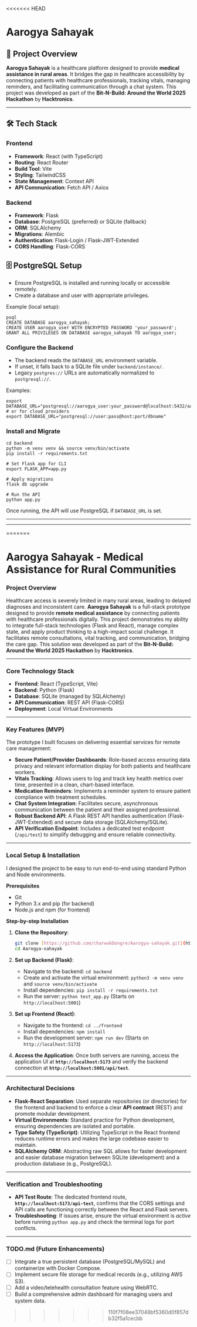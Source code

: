 <<<<<<< HEAD
# Aarogya Sahayak

## 🚀 Project Overview
**Aarogya Sahayak** is a healthcare platform designed to provide **medical assistance in rural areas**. It bridges the gap in healthcare accessibility by connecting patients with healthcare professionals, tracking vitals, managing reminders, and facilitating communication through a chat system. This project was developed as part of the **Bit-N-Build: Around the World 2025 Hackathon** by **Hacktronics**.

---

## 🛠️ Tech Stack
### **Frontend**
- **Framework**: React (with TypeScript)
- **Routing**: React Router
- **Build Tool**: Vite
- **Styling**: TailwindCSS
- **State Management**: Context API
- **API Communication**: Fetch API / Axios

### **Backend**
- **Framework**: Flask
- **Database**: PostgreSQL (preferred) or SQLite (fallback)
- **ORM**: SQLAlchemy
- **Migrations**: Alembic
- **Authentication**: Flask-Login / Flask-JWT-Extended
- **CORS Handling**: Flask-CORS

## 🗄️ PostgreSQL Setup
- Ensure PostgreSQL is installed and running locally or accessible remotely.
- Create a database and user with appropriate privileges.

Example (local setup):

```
psql
CREATE DATABASE aarogya_sahayak;
CREATE USER aarogya_user WITH ENCRYPTED PASSWORD 'your_password';
GRANT ALL PRIVILEGES ON DATABASE aarogya_sahayak TO aarogya_user;
```

### Configure the Backend
- The backend reads the `DATABASE_URL` environment variable.
- If unset, it falls back to a SQLite file under `backend/instance/`.
- Legacy `postgres://` URLs are automatically normalized to `postgresql://`.

Examples:

```
export DATABASE_URL="postgresql://aarogya_user:your_password@localhost:5432/aarogya_sahayak"
# or for cloud providers
export DATABASE_URL="postgresql://user:pass@host:port/dbname"
```

### Install and Migrate

```
cd backend
python -m venv venv && source venv/bin/activate
pip install -r requirements.txt

# Set Flask app for CLI
export FLASK_APP=app.py

# Apply migrations
flask db upgrade

# Run the API
python app.py
```

Once running, the API will use PostgreSQL if `DATABASE_URL` is set.

---
---

=======
# Aarogya Sahayak - Medical Assistance for Rural Communities

### Project Overview

Healthcare access is severely limited in many rural areas, leading to delayed diagnoses and inconsistent care. **Aarogya Sahayak** is a full-stack prototype designed to provide **remote medical assistance** by connecting patients with healthcare professionals digitally. This project demonstrates my ability to integrate full-stack technologies (Flask and React), manage complex state, and apply product thinking to a high-impact social challenge. It facilitates remote consultations, vital tracking, and communication, bridging the care gap. This solution was developed as part of the **Bit-N-Build: Around the World 2025 Hackathon** by **Hacktronics**.

---

### Core Technology Stack

* **Frontend**: React (TypeScript, Vite)
* **Backend**: Python (Flask)
* **Database**: SQLite (managed by SQLAlchemy)
* **API Communication**: REST API (Flask-CORS)
* **Deployment**: Local Virtual Environments

---

### Key Features (MVP)

The prototype I built focuses on delivering essential services for remote care management:

* **Secure Patient/Provider Dashboards**: Role-based access ensuring data privacy and relevant information display for both patients and healthcare workers.
* **Vitals Tracking**: Allows users to log and track key health metrics over time, presented in a clean, chart-based interface.
* **Medication Reminders**: Implements a reminder system to ensure patient compliance with treatment schedules.
* **Chat System Integration**: Facilitates secure, asynchronous communication between the patient and their assigned professional.
* **Robust Backend API**: A Flask REST API handles authentication (Flask-JWT-Extended) and secure data storage (SQLAlchemy/SQLite).
* **API Verification Endpoint**: Includes a dedicated test endpoint (`/api/test`) to simplify debugging and ensure reliable connectivity.

---

### Local Setup & Installation

I designed the project to be easy to run end-to-end using standard Python and Node environments.

**Prerequisites**
* Git
* Python 3.x and pip (for backend)
* Node.js and npm (for frontend)

**Step-by-step Installation**

1.  **Clone the Repository**:
    ```bash
    git clone [https://github.com/charwakDongre/Aarogya-sahayak.git](https://github.com/charwakDongre/Aarogya-sahayak.git)
    cd Aarogya-sahayak
    ```

2.  **Set up Backend (Flask)**:
    * Navigate to the backend: `cd backend`
    * Create and activate the virtual environment: `python3 -m venv venv` and `source venv/bin/activate`
    * Install dependencies: `pip install -r requirements.txt`
    * Run the server: `python test_app.py` (Starts on `http://localhost:5001`)

3.  **Set up Frontend (React)**:
    * Navigate to the frontend: `cd ../frontend`
    * Install dependencies: `npm install`
    * Run the development server: `npm run dev` (Starts on `http://localhost:5173`)

4.  **Access the Application**:
    Once both servers are running, access the application UI at **`http://localhost:5173`** and verify the backend connection at **`http://localhost:5001/api/test`**.

---

### Architectural Decisions

* **Flask-React Separation**: Used separate repositories (or directories) for the frontend and backend to enforce a clear **API contract** (REST) and promote modular development.
* **Virtual Environments**: Standard practice for Python development, ensuring dependencies are isolated and portable.
* **Type Safety (TypeScript)**: Utilizing TypeScript in the React frontend reduces runtime errors and makes the large codebase easier to maintain.
* **SQLAlchemy ORM**: Abstracting raw SQL allows for faster development and easier database migration between SQLite (development) and a production database (e.g., PostgreSQL).

---

### Verification and Troubleshooting

* **API Test Route**: The dedicated frontend route, **`http://localhost:5173/api-test`**, confirms that the CORS settings and API calls are functioning correctly between the React and Flask servers.
* **Troubleshooting**: If issues arise, ensure the virtual environment is *active* before running `python app.py` and check the terminal logs for port conflicts.

---

### TODO.md (Future Enhancements)

* [ ] Integrate a true persistent database (PostgreSQL/MySQL) and containerize with Docker Compose.
* [ ] Implement secure file storage for medical records (e.g., utilizing AWS S3).
* [ ] Add a video/telehealth consultation feature using WebRTC.
* [ ] Build a comprehensive admin dashboard for managing users and system data.
>>>>>>> 110f7f08ee37048bf5360d0f857db32f5a1cecbb
